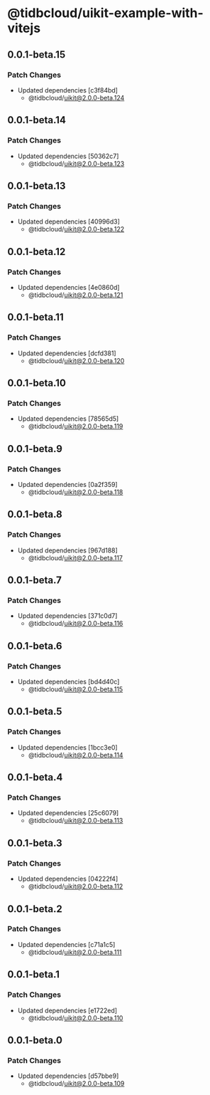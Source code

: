 # @tidbcloud/uikit-example-with-vitejs

## 0.0.1-beta.15

### Patch Changes

- Updated dependencies [c3f84bd]
  - @tidbcloud/uikit@2.0.0-beta.124

## 0.0.1-beta.14

### Patch Changes

- Updated dependencies [50362c7]
  - @tidbcloud/uikit@2.0.0-beta.123

## 0.0.1-beta.13

### Patch Changes

- Updated dependencies [40996d3]
  - @tidbcloud/uikit@2.0.0-beta.122

## 0.0.1-beta.12

### Patch Changes

- Updated dependencies [4e0860d]
  - @tidbcloud/uikit@2.0.0-beta.121

## 0.0.1-beta.11

### Patch Changes

- Updated dependencies [dcfd381]
  - @tidbcloud/uikit@2.0.0-beta.120

## 0.0.1-beta.10

### Patch Changes

- Updated dependencies [78565d5]
  - @tidbcloud/uikit@2.0.0-beta.119

## 0.0.1-beta.9

### Patch Changes

- Updated dependencies [0a2f359]
  - @tidbcloud/uikit@2.0.0-beta.118

## 0.0.1-beta.8

### Patch Changes

- Updated dependencies [967d188]
  - @tidbcloud/uikit@2.0.0-beta.117

## 0.0.1-beta.7

### Patch Changes

- Updated dependencies [371c0d7]
  - @tidbcloud/uikit@2.0.0-beta.116

## 0.0.1-beta.6

### Patch Changes

- Updated dependencies [bd4d40c]
  - @tidbcloud/uikit@2.0.0-beta.115

## 0.0.1-beta.5

### Patch Changes

- Updated dependencies [1bcc3e0]
  - @tidbcloud/uikit@2.0.0-beta.114

## 0.0.1-beta.4

### Patch Changes

- Updated dependencies [25c6079]
  - @tidbcloud/uikit@2.0.0-beta.113

## 0.0.1-beta.3

### Patch Changes

- Updated dependencies [04222f4]
  - @tidbcloud/uikit@2.0.0-beta.112

## 0.0.1-beta.2

### Patch Changes

- Updated dependencies [c71a1c5]
  - @tidbcloud/uikit@2.0.0-beta.111

## 0.0.1-beta.1

### Patch Changes

- Updated dependencies [e1722ed]
  - @tidbcloud/uikit@2.0.0-beta.110

## 0.0.1-beta.0

### Patch Changes

- Updated dependencies [d57bbe9]
  - @tidbcloud/uikit@2.0.0-beta.109
